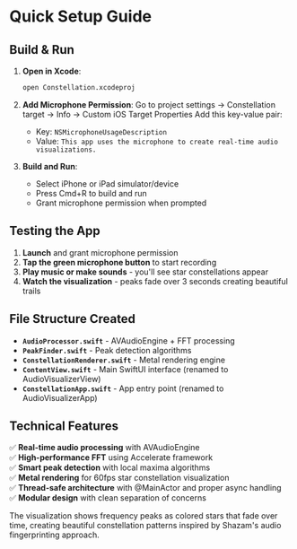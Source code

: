 # Quick Setup Guide

## Build & Run

1. **Open in Xcode**:
   ```bash
   open Constellation.xcodeproj
   ```

2. **Add Microphone Permission**:
   Go to project settings → Constellation target → Info → Custom iOS Target Properties
   Add this key-value pair:
   - Key: `NSMicrophoneUsageDescription`
   - Value: `This app uses the microphone to create real-time audio visualizations.`

3. **Build and Run**:
   - Select iPhone or iPad simulator/device
   - Press Cmd+R to build and run
   - Grant microphone permission when prompted

## Testing the App

1. **Launch** and grant microphone permission
2. **Tap the green microphone button** to start recording
3. **Play music or make sounds** - you'll see star constellations appear
4. **Watch the visualization** - peaks fade over 3 seconds creating beautiful trails

## File Structure Created

- **`AudioProcessor.swift`** - AVAudioEngine + FFT processing
- **`PeakFinder.swift`** - Peak detection algorithms
- **`ConstellationRenderer.swift`** - Metal rendering engine
- **`ContentView.swift`** - Main SwiftUI interface (renamed to AudioVisualizerView)
- **`ConstellationApp.swift`** - App entry point (renamed to AudioVisualizerApp)

## Technical Features

✅ **Real-time audio processing** with AVAudioEngine  
✅ **High-performance FFT** using Accelerate framework  
✅ **Smart peak detection** with local maxima algorithms  
✅ **Metal rendering** for 60fps star constellation visualization  
✅ **Thread-safe architecture** with @MainActor and proper async handling  
✅ **Modular design** with clean separation of concerns  

The visualization shows frequency peaks as colored stars that fade over time, creating beautiful constellation patterns inspired by Shazam's audio fingerprinting approach. 